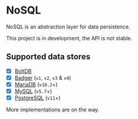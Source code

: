 # NoSQL

NoSQL is an abstraction layer for data persistence.

This project is in development, the API is not stable.

## Supported data stores

- [x] [BoltDB](https://github.com/etcd-io/bbolt)
- [x] [Badger](https://github.com/dgraph-io/badger) (`v1`, `v2`, `v3` & `v4`)
- [x] [MariaDB](https://mariadb.org/) (`v10.2`+)
- [x] [MySQL](https://www.mysql.com/) (`v5.7`+)
- [x] [PostgreSQL](https://www.postgresql.org/) (`v11`+)

More implementations are on the way.